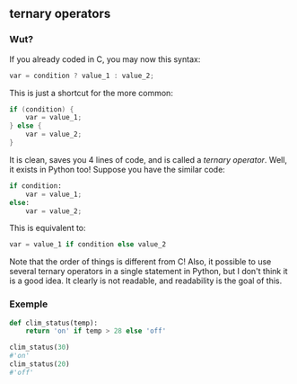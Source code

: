 ## ternary operators

### Wut?

If you already coded in C, you may now this syntax:
```c
var = condition ? value_1 : value_2;
```
This is just a shortcut for the more common:
```c
if (condition) {
    var = value_1;
} else {
    var = value_2;
}
```
It is clean, saves you 4 lines of code, and is called a *ternary operator*.
Well, it exists in Python too! Suppose you have the similar code:
```python
if condition:
    var = value_1;
else:
    var = value_2;
```
This is equivalent to:
```python
var = value_1 if condition else value_2
```
Note that the order of things is different from C! Also, it possible to use several ternary operators in a single statement in Python, but I don't think it is a good idea. It clearly is not readable, and readability is the goal of this.

### Exemple

```python
def clim_status(temp):
    return 'on' if temp > 28 else 'off'

clim_status(30)
#'on'
clim_status(20)
#'off'
```
